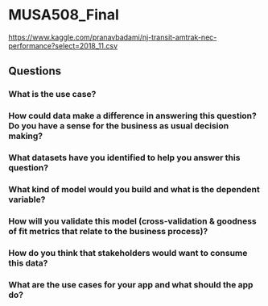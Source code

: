 # MUSA508_Final

https://www.kaggle.com/pranavbadami/nj-transit-amtrak-nec-performance?select=2018_11.csv

## Questions
### What is the use case? 

### How could data make a difference in answering this question? Do you have a sense for the business as usual decision making?

### What datasets have you identified to help you answer this question?

### What kind of model would you build and what is the dependent variable?

### How will you validate this model (cross-validation & goodness of fit metrics that relate to the business process)?

### How do you think that stakeholders would want to consume this data?

### What are the use cases for your app and what should the app do?

